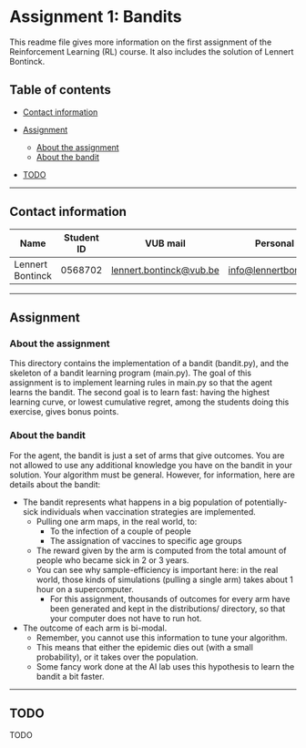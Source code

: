 # Assignment 1: Bandits

This readme file gives more information on the first assignment of the Reinforcement Learning (RL) course. It also includes the solution of Lennert Bontinck.

## Table of contents

- [Contact information](#contact-information)
- [Assignment](#assignment)
   - [About the assignment](#about-the-assignment)
   - [About the bandit](#about-the-bandit)

- [TODO](#todo)

<hr>


## Contact information

| Name             | Student ID | VUB mail                                                  | Personal mail                                               |
| ---------------- | ---------- | --------------------------------------------------------- | ----------------------------------------------------------- |
| Lennert Bontinck | 0568702    | [lennert.bontinck@vub.be](mailto:lennert.bontinck@vub.be) | [info@lennertbontinck.com](mailto:info@lennertbontinck.com) |

<hr>


## Assignment

### About the assignment

This directory contains the implementation of a bandit (bandit.py), and the skeleton of a bandit learning program (main.py). The goal of this assignment is to implement learning rules in main.py so that the agent learns the bandit. The second goal is to learn fast: having the highest learning curve, or lowest cumulative regret, among the students doing this exercise, gives bonus points.

### About the bandit

For the agent, the bandit is just a set of arms that give outcomes. You are not allowed to use any additional knowledge you have on the bandit in your solution.
Your algorithm must be general. However, for information, here are details about the bandit:

- The bandit represents what happens in a big population of potentially-sick individuals when vaccination strategies are implemented.
   - Pulling one arm maps, in the real world, to:
      - To the infection of a couple of people
      - The assignation of vaccines to specific age groups
   - The reward given by the arm is computed from the total amount of people who became sick in 2 or 3 years.
   - You can see why sample-efficiency is important here: in the real world, those kinds of simulations (pulling a single arm) takes about 1 hour on a supercomputer.
      - For this assignment, thousands of outcomes for every arm have been generated and kept in the distributions/ directory, so that your computer does not have to run hot.
- The outcome of each arm is bi-modal.
   - Remember, you cannot use this information to tune your algorithm. 
   - This means that either the epidemic dies out (with a small probability), or it takes over the population.
   - Some fancy work done at the AI lab uses this hypothesis to learn the bandit a bit faster.


<hr>


## TODO

TODO
